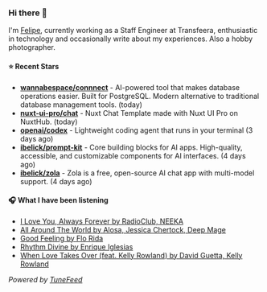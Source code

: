 ### Hi there 👋

I'm [Felipe](https://felipevm.com), currently working as a Staff Engineer at Transfeera, enthusiastic in technology and occasionally write about my experiences. Also a hobby photographer.

#### ⭐ Recent Stars
- **[wannabespace/connnect](https://github.com/wannabespace/connnect)** - AI-powered tool that makes database operations easier. Built for PostgreSQL. Modern alternative to traditional database management tools. (today)
- **[nuxt-ui-pro/chat](https://github.com/nuxt-ui-pro/chat)** - Nuxt Chat Template made with Nuxt UI Pro on NuxtHub. (today)
- **[openai/codex](https://github.com/openai/codex)** - Lightweight coding agent that runs in your terminal (3 days ago)
- **[ibelick/prompt-kit](https://github.com/ibelick/prompt-kit)** - Core building blocks for AI apps.  High-quality, accessible, and customizable components for AI interfaces. (4 days ago)
- **[ibelick/zola](https://github.com/ibelick/zola)** - Zola is a free, open-source AI chat app with multi-model support. (4 days ago)

#### 🎧 What I have been listening
- [I Love You, Always Forever by RadioClub, NEEKA](https://open.spotify.com/track/5pCj2jYkId4bVp3JssibLN)
- [All Around The World by Alosa, Jessica Chertock, Deep Mage](https://open.spotify.com/track/5KDdVT6W8rPt68kvEzZzA4)
- [Good Feeling by Flo Rida](https://open.spotify.com/track/2LEF1A8DOZ9wRYikWgVlZ8)
- [Rhythm Divine by Enrique Iglesias](https://open.spotify.com/track/4XifD1V0kWoG4WwsXTwS3y)
- [When Love Takes Over (feat. Kelly Rowland) by David Guetta, Kelly Rowland](https://open.spotify.com/track/619bJQ9uDi8dnXzLebFI7y)

_Powered by [TuneFeed](https://tunefeed.app?ref=github.com)_
